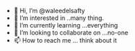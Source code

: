 - 👋 Hi, I’m @waleedelsafty
- 👀 I’m interested in ..many thing.
- 🌱 I’m currently learning ...everything
- 💞️ I’m looking to collaborate on ...no-one
- 📫 How to reach me ... think about it 

<!---
waleedelsafty/waleedelsafty is a ✨ special ✨ repository because its `README.md` (this file) appears on your GitHub profile.
You can click the Preview link to take a look at your changes.
--->
